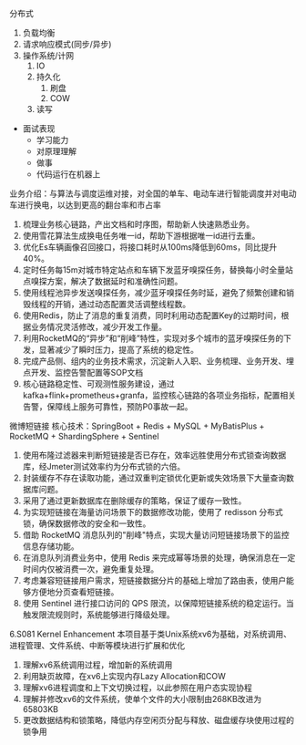 分布式
1. 负载均衡
2. 请求响应模式(同步/异步)
3. 操作系统/计网
	1. IO
	2. 持久化
		1. 刷盘
		2. COW
	3. 读写

- 面试表现
	- 学习能力
	- 对原理理解
	- 做事
	- 代码运行在机器上

业务介绍：与算法与调度运维对接，对全国的单车、电动车进行智能调度并对电动车进行换电，以达到更高的翻台率和市占率
1. 梳理业务核心链路，产出文档和时序图，帮助新人快速熟悉业务。
2. 使用雪花算法生成换电任务唯一id，帮助下游根据唯一id进行去重。
3. 优化Es车辆画像召回接口，将接口耗时从100ms降低到60ms，同比提升40%。
4. 定时任务每15m对城市特定站点和车辆下发蓝牙嗅探任务，替换每小时全量站点嗅探方案，解决了数据延时和准确性问题。
5. 使用线程池异步发送嗅探任务，减少蓝牙嗅探任务时延，避免了频繁创建和销毁线程的开销，通过动态配置灵活调整线程数。
6. 使用Redis，防止了消息的重复消费，同时利用动态配置Key的过期时间，根据业务情况灵活修改，减少开发工作量。
7. 利用RocketMQ的“异步”和“削峰”特性，实现对多个城市的蓝牙嗅探任务的下发，显著减少了瞬时压力，提高了系统的稳定性。
8. 完成产品侧、组内的业务技术需求，沉淀新人入职、业务梳理、业务开发、埋点开发、监控告警配置等SOP文档
9. 核心链路稳定性、可观测性服务建设，通过kafka+flink+prometheus+granfa，监控核心链路的各项业务指标，配置相关告警，保障线上服务可靠性，预防P0事故一起。

微博短链接
核心技术：SpringBoot + Redis + MySQL + MyBatisPlus + RocketMQ + ShardingSphere + Sentinel
1. 使用布隆过滤器来判断短链接是否已存在，效率远胜使用分布式锁查询数据库，经Jmeter测试效率约为分布式锁的六倍。 
2. 封装缓存不存在读取功能，通过双重判定锁优化更新或失效场景下大量查询数据库问题。 
3. 采用了通过更新数据库在删除缓存的策略，保证了缓存一致性。 
4. 为实现短链接在海量访问场景下的数据修改功能，使用了 redisson 分布式锁，确保数据修改的安全和一致性。 
5. 借助 RocketMQ 消息队列的"削峰"特点，实现大量访问短链接场景下的监控信息存储功能。 
6. 在消息队列消费业务中，使用 Redis 来完成幂等场景的处理，确保消息在一定时间内仅被消费一次，避免重复处理。 
7. 考虑兼容短链接用户需求，短链接数据分片的基础上增加了路由表，使用户能够方便地分页查看短链接。 
8. 使用 Sentinel 进行接口访问的 QPS 限流，以保障短链接系统的稳定运行。当触发限流规则时，系统能够进行降级处理。


6.S081 Kernel Enhancement
 本项目基于类Unix系统xv6为基础，对系统调用、进程管理、文件系统、中断等模块进行扩展和优化
1. 理解xv6系统调用过程，增加新的系统调用
2. 利用缺页故障，在xv6上实现内存Lazy Allocation和COW
3. 理解xv6进程调度和上下文切换过程，以此参照在用户态实现协程
4. 理解并修改xv6的文件系统，使单个文件的大小限制由268KB改进为65803KB
5. 更改数据结构和锁策略，降低内存空闲页分配与释放、磁盘缓存块使用过程的锁争用